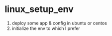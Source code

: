 # linux_setup_env
1. deploy some app & config in ubuntu or centos
2. initialize the env to which I prefer

